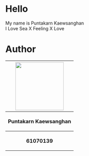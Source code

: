 # Hello
My name is Puntakarn Kaewsanghan<br>
I Love Sea X Feeling X Love
# Author
<center><table>
 <tr>
  <th><img src="https://scontent.fbkk22-2.fna.fbcdn.net/v/t1.0-9/18486196_1440817409319486_1967233063297352734_n.jpg?_nc_cat=103&_nc_ht=scontent.fbkk22-2.fna&oh=f861deb8c578ffc841e09c6c8af09a7a&oe=5C7DC808" height="150" width="150"></th>
 </tr>
 <tr>
  <th><p align="center">Puntakarn Kaewsanghan</p></th>
 </tr>
 <tr>
  <th><p align="center">61070139</p></th>
 </tr>